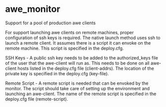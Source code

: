 awe_monitor
===========

Support for a pool of production awe clients

For support launching awe clients on remote machines, proper configuration of ssh keys is required. The native launch method uses ssh to launch a remote client. It assumes there is a script it can envoke on the remote machine. This script is specified in the deploy.cfg.

SSH Keys - A public ssh key needs to be added to the authorized_keys file of the user that the awe-client will run as. This needs to be done on all awe-client hosts listed in the deploy.cfg file (client-addrs). The location of the private key is specified in the deploy.cfg (key-file).

Remote Script - A remote script is needed that can be envoked by the monitor. The script should take care of setting up the environment and launching an awe-client. The name of the remote script is specified in the deploy.cfg file (remote-script).
